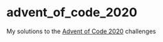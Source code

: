 # advent_of_code_2020
My solutions to the [Advent of Code 2020](http://adventofcode.com/2020) challenges
